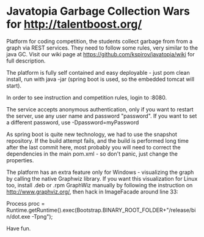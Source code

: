 Javatopia Garbage Collection Wars for http://talentboost.org/
==

Platform for coding competition, the students collect garbage from from a graph via REST services. They need to follow some rules, very similar to the java GC.
Visit our wiki page at https://github.com/kspirov/javatopia/wiki for full description.

The platform is fully self contained and easy deployable - just  pom clean install,  run with java -jar (spring boot is used, so the embedded tomcat will start).

In order to see instruction and competition rules, login to  :8080.

The service accepts anonymous authentication, only if you want to restart the server, use any user name and password "password". If you want to set a different password, use  -Dpassword=myPassword

As spring boot is quite new technology, we had to use the snapshot repository. If the build attempt fails, and the build is performed long time after the last commit here, most probably you will need to correct the dependencies in the main pom.xml - so don't panic, just change the properties.

The platform has an extra feature only for Windows - visualizing the graph by calling the native Graphwiz library.  If you want this visualization
for Linux too, install .deb or .rpm GraphWiz manually by following the instruction on http://www.graphviz.org/, then hack in ImageFacade around line 33:

Process proc = Runtime.getRuntime().exec(Bootstrap.BINARY_ROOT_FOLDER+"/release/bin/dot.exe -Tpng");

Have fun. 